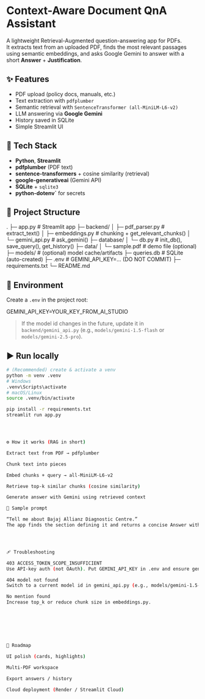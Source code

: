 # Context-Aware Document QnA Assistant

A lightweight Retrieval-Augmented question-answering app for PDFs.  
It extracts text from an uploaded PDF, finds the most relevant passages using semantic embeddings, and asks Google Gemini to answer with a short **Answer** + **Justification**.

## ✨ Features
- PDF upload (policy docs, manuals, etc.)
- Text extraction with `pdfplumber`
- Semantic retrieval with `SentenceTransformer (all-MiniLM-L6-v2)`
- LLM answering via **Google Gemini**
- History saved in SQLite
- Simple Streamlit UI

## 🧱 Tech Stack
- **Python**, **Streamlit**
- **pdfplumber** (PDF text)
- **sentence-transformers** + cosine similarity (retrieval)
- **google-generativeai** (Gemini API)
- **SQLite** + `sqlite3`
- **python-dotenv`** for secrets

## 📂 Project Structure

.
├─ app.py # Streamlit app
├─ backend/
│ ├─ pdf_parser.py # extract_text()
│ ├─ embeddings.py # chunking + get_relevant_chunks()
│ └─ gemini_api.py # ask_gemini()
├─ database/
│ └─ db.py # init_db(), save_query(), get_history()
├─ data/
│ └─ sample.pdf # demo file (optional)
├─ models/ # (optional) model cache/artifacts
├─ queries.db # SQLite (auto-created)
├─ .env # GEMINI_API_KEY=... (DO NOT COMMIT)
├─ requirements.txt
└─ README.md



## 🔑 Environment
Create a `.env` in the project root:



GEMINI_API_KEY=YOUR_KEY_FROM_AI_STUDIO


> If the model id changes in the future, update it in `backend/gemini_api.py`
> (e.g., `models/gemini-1.5-flash` or `models/gemini-2.5-pro`).

## ▶️ Run locally
```bash
# (Recommended) create & activate a venv
python -m venv .venv
# Windows
.venv\Scripts\activate
# macOS/Linux
source .venv/bin/activate

pip install -r requirements.txt
streamlit run app.py




⚙️ How it works (RAG in short)

Extract text from PDF → pdfplumber

Chunk text into pieces

Embed chunks + query → all-MiniLM-L6-v2

Retrieve top-k similar chunks (cosine similarity)

Generate answer with Gemini using retrieved context

🧪 Sample prompt

“Tell me about Bajaj Allianz Diagnostic Centre.”
The app finds the section defining it and returns a concise Answer with a Justification citing that section.




🩹 Troubleshooting

403 ACCESS_TOKEN_SCOPE_INSUFFICIENT
Use API-key auth (not OAuth). Put GEMINI_API_KEY in .env and ensure genai.configure(api_key=...) is called.

404 model not found
Switch to a current model id in gemini_api.py (e.g., models/gemini-1.5-flash).

No mention found
Increase top_k or reduce chunk size in embeddings.py.







🚀 Roadmap

UI polish (cards, highlights)

Multi-PDF workspace

Export answers / history

Cloud deployment (Render / Streamlit Cloud)





